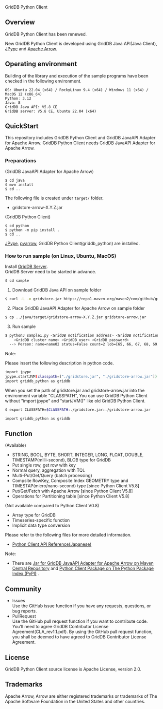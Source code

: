 GridDB Python Client

## Overview

GridDB Python Client has been renewed.

New GridDB Python Client is developed using GridDB Java API(Java Client), [JPype](https://github.com/jpype-project/jpype) and [Apache Arrow](https://arrow.apache.org/).  

## Operating environment

Building of the library and execution of the sample programs have been checked in the following environment.

    OS: Ubuntu 22.04 (x64) / RockyLinux 9.4 (x64) / Windows 11 (x64) / MacOS 12 (x86_64)
    Python: 3.12
    Java: 8
    GridDB Java API: V5.8 CE
    GridDB server: V5.8 CE, Ubuntu 22.04 (x64)

## QuickStart 

This repository includes GridDB Python Client and GridDB JavaAPI Adapter for Apache Arrow.
GridDB Python Client needs GridDB JavaAPI Adapter for Apache Arrow.

### Preparations

(GridDB JavaAPI Adapter for Apache Arrow)

    $ cd java
    $ mvn install
    $ cd ..

The following file is created under `target/` folder. 
- gridstore-arrow-X.Y.Z.jar

(GridDB Python Client)

    $ cd python
    $ python -m pip install .
    $ cd ..
    
[JPype](https://pypi.org/project/jpype1/), [pyarrow](https://pypi.org/project/pyarrow/), GridDB Python Client(griddb_python) are installed.

### How to run sample (on Linux, Ubuntu, MacOS)

Install [GridDB Server](https://github.com/griddb/griddb).  
GridDB Server need to be started in advance.

```sh
$ cd sample
```

1. Download GridDB Java API on sample folder

```sh
$ curl -L -o gridstore.jar https://repo1.maven.org/maven2/com/github/griddb/gridstore/5.8.0/gridstore-5.8.0.jar
```

2. Place GridDB JavaAPI Adapter for Apache Arrow on sample folder

```sh
$ cp ../java/target/gridstore-arrow-X.Y.Z.jar gridstore-arrow.jar
```

3. Run sample

```sh
$ python3 sample1.py <GridDB notification address> <GridDB notification port>
    <GridDB cluster name> <GridDB user> <GridDB password>
  --> Person: name=name02 status=False count=2 lob=[65, 66, 67, 68, 69, 70, 71, 72, 73, 74]
```

Note:

Please insert the following description in python code.
```sh
import jpype
jpype.startJVM(classpath=["./gridstore.jar", "./gridstore-arrow.jar"])
import griddb_python as griddb
```
When you set the path of gridstore.jar and gridstore-arrow.jar into the environment variable "CLASSPATH",
You can use GridDB Python Client without "import jpype" and "startJVM()" like old GridDB Python Client.

```sh
$ export CLASSPATH=$CLASSPATH:./gridstore.jar:./gridstore-arrow.jar
```
```sh
import griddb_python as griddb
```

## Function

(Available)
- STRING, BOOL, BYTE, SHORT, INTEGER, LONG, FLOAT, DOUBLE, TIMESTAMP(milli-second), BLOB type for GridDB
- Put single row, get row with key
- Normal query, aggregation with TQL
- Multi-Put/Get/Query (batch processing)
- Compsite RowKey, Composite Index GEOMETRY type and TIMESTAP(micro/nano-second) type [since Python Client V5.8]
- Put/Get/Fetch with Apache Arrow [since Python Client V5.8]
- Operations for Partitioning table [since Python Client V5.8]

(Not available compared to Python Client V0.8)
- Array type for GridDB
- Timeseries-specific function
- Implicit data type conversion

Please refer to the following files for more detailed information.  
- [Python Client API Reference(Japanese)](https://griddb.github.io/python_client/index.html)

Note:
- There are [Jar for GridDB JavaAPI Adapter for Apache Arrow on Maven Central Repository](https://mvnrepository.com/artifact/com.github.griddb/gridstore-arrow) and [Python Client Package on The Python Package Index (PyPI)](https://pypi.org/project/griddb-python/) .

## Community

  * Issues  
    Use the GitHub issue function if you have any requests, questions, or bug reports. 
  * PullRequest  
    Use the GitHub pull request function if you want to contribute code.
    You'll need to agree GridDB Contributor License Agreement(CLA_rev1.1.pdf).
    By using the GitHub pull request function, you shall be deemed to have agreed to GridDB Contributor License Agreement.

## License
  
  GridDB Python Client source license is Apache License, version 2.0.
  
## Trademarks

  Apache Arrow, Arrow are either registered trademarks or trademarks of The Apache Software Foundation in the United States and other countries.
